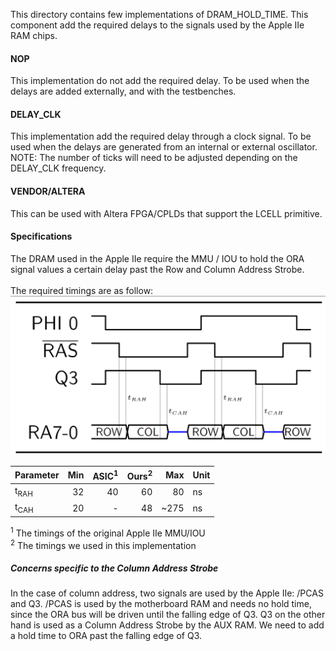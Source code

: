 This directory contains few implementations of DRAM_HOLD_TIME. This component add the required delays to the signals used by the Apple IIe RAM chips.

#### NOP
This implementation do not add the required delay.
To be used when the delays are added externally, and with the testbenches.

#### DELAY_CLK
This implementation add the required delay through a clock signal.
To be used when the delays are generated from an internal or external oscillator.
NOTE: The number of ticks will need to be adjusted depending on the DELAY_CLK frequency.

#### VENDOR/ALTERA
This can be used with Altera FPGA/CPLDs that support the LCELL primitive.

#### Specifications
The DRAM used in the Apple IIe require the MMU / IOU to hold the ORA signal values a certain delay past the Row and Column Address Strobe.<br/>
<br/>
The required timings are as follow:<br/>
<img src="/resources/DRAM_HOLD_TIME.png" width="720">

| Parameter | Min | ASIC<sup>1</sup> | Ours<sup>2</sup> | Max | Unit |
| - | -: | -: | -: | -: | - |
| t<sub>RAH</sub> | 32 | 40 | 60 | 80 | ns |
| t<sub>CAH</sub> | 20 | - | 48 | ~275 | ns |

<sup>1</sup> The timings of the original Apple IIe MMU/IOU<br/>
<sup>2</sup> The timings we used in this implementation

##### Concerns specific to the Column Address Strobe
In the case of column address, two signals are used by the Apple IIe: /PCAS and Q3. /PCAS is used by the motherboard RAM and needs no hold time, since the ORA bus will be driven until the falling edge of Q3. Q3 on the other hand is used as a Column Address Strobe by the AUX RAM. We need to add a hold time to ORA past the falling edge of Q3.
